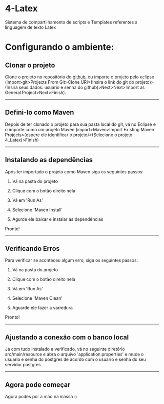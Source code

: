 
# 4-Latex

Sistema de compartilhamento de scripts e Templates referentes a linguagem de texto Latex

  

# Configurando o ambiente:

  

## Clonar o projeto

Clone o projeto no repositório do [github](https://github.com/Max-Wendel-UFC/4-Latex.git), ou importe o projeto pelo eclipse (import>git>Projects From Git>Clone URI>(Insira o link do git do projeto)>(Insira seus dados: usuario e senha do github)>Next>Next>Import as General Project>Next>Finish).

  

---

  

## Defini-lo como Maven

Depois de ter clonado o projeto para sua pasta local do git, vá no Eclipse e o importe como um projeto Maven (import>Maven>Import Existing Maven Projects>(espere ele identificar o projeto)>(Selecione o projeto 4_Latex)>Finish)

  

---

  

## Instalando as dependências

Após ter importado o projeto como Maven siga os seguintes passos:

1. Vá na pasta do projeto

2. Clique com o botão direito nela

3. Vá em 'Run As'

4. Selecione 'Maven Install'

5. Agurde ele baixar e instalar as dependências

 Pronto!

  

---

  

## Verificando Erros

Para verificar se aconteceu algum erro, siga os seguintes passos:

1. Vá na pasta do projeto

2. Clique com o botão direito nela

3. Vá em 'Run As'

4. Selecione 'Maven Clean'

5. Aguarde ele fazer a varredura

Pronto!

---

  

## Ajustando a conexão com o banco local

Já com tudo instalado e verificado, vá no seguinte diretório src/main/resource e abra o arquivo 'application.properties' e mude o usuario e senha do postgres de acordo com o usuario e senha do seu servidor postgres.

  

---

  

## Agora pode começar

Agora podes por a mão na massa :)
